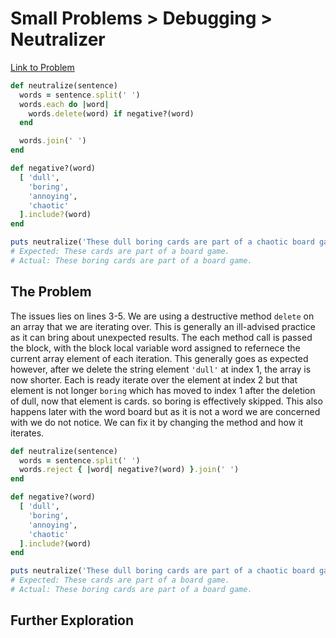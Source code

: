 # Small Problems > Debugging > Neutralizer

[Link to Problem](https://launchschool.com/exercises/51385f07)

```ruby
def neutralize(sentence)
  words = sentence.split(' ')
  words.each do |word|
    words.delete(word) if negative?(word)
  end

  words.join(' ')
end

def negative?(word)
  [ 'dull',
    'boring',
    'annoying',
    'chaotic'
  ].include?(word)
end

puts neutralize('These dull boring cards are part of a chaotic board game.')
# Expected: These cards are part of a board game.
# Actual: These boring cards are part of a board game.
```

## The Problem

 The issues lies on lines 3-5. We are using a destructive method `delete` on an array that we are iterating over. This is generally an ill-advised practice as it can bring about unexpected results. The each method call is passed the block, with the block local variable word assigned to refernece the current array element of each iteration. This generally goes as expected however, after we delete the string element `'dull'` at index 1, the array is now shorter. Each is ready iterate over the element at index 2  but that element is not longer `boring` which has moved to index 1 after the deletion of dull, now that element is cards. so boring is effectively skipped. This also happens later with the word board but as it is not a word we are concerned with we do not notice. We can fix it by changing the method and how it iterates.

```ruby
def neutralize(sentence)
  words = sentence.split(' ')
  words.reject { |word| negative?(word) }.join(' ')
end

def negative?(word)
  [ 'dull',
    'boring',
    'annoying',
    'chaotic'
  ].include?(word)
end

puts neutralize('These dull boring cards are part of a chaotic board game.')
# Expected: These cards are part of a board game.
# Actual: These boring cards are part of a board game.
```

## Further Exploration

